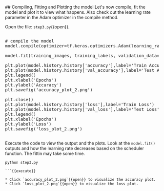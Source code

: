 <br>
## Compiling, Fitting and Plotting the model
Let's now compile, fit the model and plot it to view what happens. Also check out the learning rate parameter in the Adam optimizer in the compile method.

Open the file: `step3.py`{{open}}.

<pre class="file" data-filename="step3.py" data-target="append">

# compile the model
model.compile(optimizer=tf.keras.optimizers.Adam(learning_rate=0.001), loss='sparse_categorical_crossentropy', metrics=['accuracy'])

model.fit(training_images, training_labels, validation_data=(test_images,test_labels), epochs=30, callbacks=[callback2], batch_size=1024)

plt.plot(model.history.history['accuracy'],label='Train Accuracy')
plt.plot(model.history.history['val_accuracy'],label='Test Accuracy')
plt.legend()
plt.xlabel('Epochs')
plt.ylabel('Accuracy')
plt.savefig('accuracy_plot_2.png')

plt.close()
plt.plot(model.history.history['loss'],label='Train Loss')
plt.plot(model.history.history['val_loss'],label='Test Loss')
plt.legend()
plt.xlabel('Epochs')
plt.ylabel('Loss')
plt.savefig('loss_plot_2.png')

</pre>

Execute the code to view the output and the plots. Look at the `model.fit()` outputs and how the learning rate decreases based on the scheduler function. The fittin may take some time.

```
python step3.py

```{{execute}}

* Click `accuracy_plot_2.png`{{open}} to visualize the accuracy plot.
* Click `loss_plot_2.png`{{open}} to visualize the loss plot.